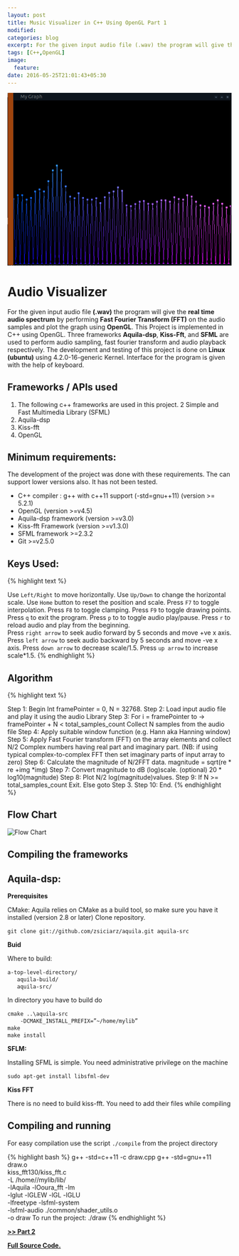 ```yaml
---
layout: post
title: Music Visualizer in C++ Using OpenGL Part 1
modified:
categories: blog
excerpt: For the given input audio file (.wav) the program will give the real time audio spectrum by performing Fast Fourier Transform (FFT) on the audio samples and plot the graph using OpenGL. 
tags: [C++,OpenGL]
image:
  feature:
date: 2016-05-25T21:01:43+05:30
---
```


![Audio Visualizer](/scr.png "Screenshot")

# Audio Visualizer

For the given input audio file **(.wav)** the program will give the **real time audio spectrum** by performing **Fast Fourier Transform (FFT)** on the audio samples and plot the graph using **OpenGL**.
This Project is implemented in C++ using OpenGL. Three frameworks **Aquila-dsp**, **Kiss-Fft**, and **SFML** are used to perform audio sampling, fast fourier transform and audio playback respectively. The development and testing of this project is done on **Linux (ubuntu)** using 4.2.0-16-generic Kernel. Interface for the program is given with the help of keyboard.  

## Frameworks / APIs used
 1. The following c++ frameworks are used in this project.
 2 Simple and Fast Multimedia Library (SFML)
 3. Aquila-dsp
 4. Kiss-fft 
 5. OpenGL

## Minimum requirements:
The development of the project was done with these requirements. The can support lower versions also. It has not been tested.
 
 * C++ compiler : g++ with c++11 support (-std=gnu++11) (version >= 5.2.1)
 * OpenGL (version >=v4.5)
 * Aquila-dsp framework (version >=v3.0)
 * Kiss-fft Framework (version >=v1.3.0)
 * SFML framework  >=2.3.2
 * Git >=v2.5.0

## Keys Used:
{% highlight text %}

Use `Left/Right` to move horizontally.
        Use `Up/Down` to change the horizontal scale.
        Use `Home` button to reset the position and scale.
        Press ` F7 ` to toggle interpolation.
        Press  `F8` to toggle clamping.
Press `F9` to toggle drawing points.
        Press `q` to exit the program.
        Press `p` to to toggle audio play/pause.
        Press `r` to reload audio and play from the beginning.    
Press `right arrow` to seek audio forward by 5 seconds and move +ve x axis.
Press `left arrow` to seek audio backward by 5 seconds and move -ve x axis.
Press `down arrow` to decrease scale/1.5.
Press `up arrow` to increase scale*1.5.
{% endhighlight %}

## Algorithm
{% highlight text %}

Step 1: Begin
		Int framePointer = 0, N = 32768.
Step 2: Load input audio file and play it using the audio Library
Step 3: For i = framePointer to →  framePointer + N < total_samples_count
		Collect N samples from the audio file 
Step 4: Apply suitable window function (e.g. Hann aka Hanning window)
Step 5: Apply Fast Fourier transform (FFT) on the array elements and collect N/2 
		Complex numbers having real part and imaginary part. 
		(NB: if using typical complex-to-complex FFT then set imaginary parts 
		of input array to zero)
Step 6: Calculate the magnitude of N/2FFT data.
		magnitude = sqrt(re * re +img *img) 
Step 7: Convert magnitude to dB (log)scale. (optional)
		20 * log10(magnitude)
Step 8: Plot N/2  log(magnitude)values.
Step 9: If N >= total_samples_count 
        Exit. 
        Else goto Step 3.
Step 10: End.
{% endhighlight %}	
## Flow Chart
![Flow Chart](/flowchart.png "Flowchart")

## Compiling the frameworks

## Aquila-dsp:
**Prerequisites**

CMake: Aquila relies on CMake as a build tool, so make sure you have it installed (version 2.8 or later)
Clone repository.

```
git clone git://github.com/zsiciarz/aquila.git aquila-src
```
**Buid**

Where to build:

```
a-top-level-directory/
   aquila-build/
   aquila-src/
```
In directory you have to build do

```
cmake ..\aquila-src
    -DCMAKE_INSTALL_PREFIX=”~/home/mylib”
make
make install
```
**SFLM:**

Installing SFML is simple. You need administrative privilege on the machine

```
sudo apt-get install libsfml-dev
```
**Kiss FFT**

There is no need to build kiss-fft. You need to add their files while compiling

## Compiling and running

For easy compilation use the script `./compile` from the project directory

{% highlight bash %}
g++ -std=c++11 -c draw.cpp
g++ -std=gnu++11 draw.o  \
kiss_fft130/kiss_fft.c  \
-L /home/<YourUserName>/mylib/lib/ \
-lAquila -lOoura_fft -lm \
-lglut -lGLEW -lGL -lGLU  \
-lfreetype -lsfml-system \
-lsfml-audio  ./common/shader_utils.o \
-o draw
To run the project: 
./draw <audio-input>
{% endhighlight %}

**[>> Part 2](/blog/music-visualizer-in-c-using-opengl-part-2/)**

**[Full Source Code.](https://github.com/indrajithi/Audio-Visualizer)**
